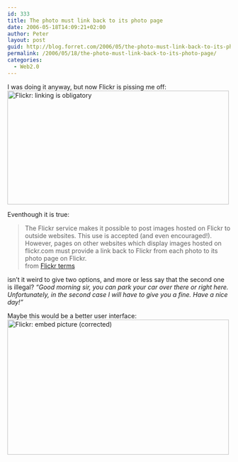 ```yaml
---
id: 333
title: The photo must link back to its photo page
date: 2006-05-18T14:09:21+02:00
author: Peter
layout: post
guid: http://blog.forret.com/2006/05/the-photo-must-link-back-to-its-photo-page/
permalink: /2006/05/18/the-photo-must-link-back-to-its-photo-page/
categories:
  - Web2.0
---
```

I was doing it anyway, but now Flickr is pissing me off:  
[<img  src="http://static.flickr.com/44/148700570_7ab9544179.jpg" width="500" height="257" alt="Flickr: linking is obligatory" />](http://www.flickr.com/photos/pforret/148700570/ "Photo Sharing")

Eventhough it is true:

> The Flickr service makes it possible to post images hosted on Flickr to outside websites. This use is accepted (and even encouraged!). However, pages on other websites which display images hosted on flickr.com must provide a link back to Flickr from each photo to its photo page on Flickr.  
> from [Flickr terms](http://www.flickr.com/terms.gne)

isn&#8217;t it weird to give two options, and more or less say that the second one is illegal? _&#8220;Good morning sir, you can park your car over there or right here. Unfortunately, in the second case I will have to give you a fine. Have a nice day!&#8221;_

Maybe this would be a better user interface:  
[<img  src="http://static.flickr.com/47/148708715_86640c0402.jpg" width="500" height="305" alt="Flickr: embed picture (corrected)" />](http://www.flickr.com/photos/pforret/148708715/ "Photo Sharing")